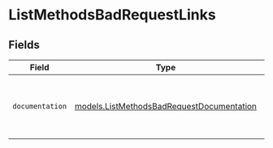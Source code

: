 # ListMethodsBadRequestLinks


## Fields

| Field                                                                                        | Type                                                                                         | Required                                                                                     | Description                                                                                  |
| -------------------------------------------------------------------------------------------- | -------------------------------------------------------------------------------------------- | -------------------------------------------------------------------------------------------- | -------------------------------------------------------------------------------------------- |
| `documentation`                                                                              | [models.ListMethodsBadRequestDocumentation](../models/listmethodsbadrequestdocumentation.md) | :heavy_check_mark:                                                                           | The URL to the generic Mollie API error handling guide.                                      |